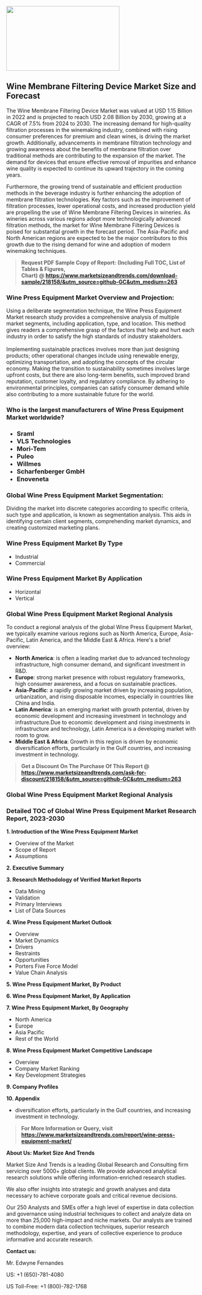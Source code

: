 <p><img class="alignnone size-medium wp-image-20088" src="https://ffe5etoiles.com/wp-content/uploads/2024/12/MST1-300x171.png" alt="" width="300" height="171" /></p><h2>Wine Membrane Filtering Device Market Size and Forecast</h2><p>The Wine Membrane Filtering Device Market was valued at USD 1.15 Billion in 2022 and is projected to reach USD 2.08 Billion by 2030, growing at a CAGR of 7.5% from 2024 to 2030. The increasing demand for high-quality filtration processes in the winemaking industry, combined with rising consumer preferences for premium and clean wines, is driving the market growth. Additionally, advancements in membrane filtration technology and growing awareness about the benefits of membrane filtration over traditional methods are contributing to the expansion of the market. The demand for devices that ensure effective removal of impurities and enhance wine quality is expected to continue its upward trajectory in the coming years.</p><p>Furthermore, the growing trend of sustainable and efficient production methods in the beverage industry is further enhancing the adoption of membrane filtration technologies. Key factors such as the improvement of filtration processes, lower operational costs, and increased production yield are propelling the use of Wine Membrane Filtering Devices in wineries. As wineries across various regions adopt more technologically advanced filtration methods, the market for Wine Membrane Filtering Devices is poised for substantial growth in the forecast period. The Asia-Pacific and North American regions are expected to be the major contributors to this growth due to the rising demand for wine and adoption of modern winemaking techniques.</p></p><blockquote id="" class=""><strong>Request PDF Sample Copy of Report: (Including Full TOC, List of Tables &amp; Figures, Chart)&nbsp;@&nbsp;<strong><a href="https://www.marketsizeandtrends.com/download-sample/218158/&utm_source=github-GC&utm_medium=263" target="_blank">https://www.marketsizeandtrends.com/download-sample/218158/&utm_source=github-GC&utm_medium=263</a></strong></strong></blockquote><h3 id="" class="">Wine Press Equipment Market&nbsp;Overview and Projection:</h3><p id="" class="">Using a deliberate segmentation technique, the Wine Press Equipment Market research study provides a comprehensive analysis of multiple market segments, including application, type, and location. This method gives readers a comprehensive grasp of the factors that help and hurt each industry in order to satisfy the high standards of industry stakeholders. <br /> <br />Implementing sustainable practices involves more than just designing products; other operational changes include using renewable energy, optimizing transportation, and adopting the concepts of the circular economy. Making the transition to sustainability sometimes involves large upfront costs, but there are also long-term benefits, such improved brand reputation, customer loyalty, and regulatory compliance. By adhering to environmental principles, companies can satisfy consumer demand while also contributing to a more sustainable future for the world.</p><h3 id="" class="">Who is the largest manufacturers of&nbsp;Wine Press Equipment Market worldwide?</h3><h3 class=""><p><ul><li>Sraml </li><li> VLS Technologies </li><li> Mori-Tem </li><li> Puleo </li><li> Willmes </li><li> Scharfenberger GmbH </li><li> Enoveneta</li></ul></p></h3><h3 id="" class="">Global&nbsp;Wine Press Equipment Market Segmentation:</h3><p id="" class="">Dividing the market into discrete categories according to specific criteria, such type and application, is known as segmentation analysis. This aids in identifying certain client segments, comprehending market dynamics, and creating customized marketing plans.</p><h3 id="" class="">Wine Press Equipment Market&nbsp;By Type</h3><p><p><ul><li>Industrial</li><li> Commercial</p></li></ul></p></p><h3 id="" class="">Wine Press Equipment Market&nbsp;By Application</h3><p class=""><p><ul><li>Horizontal</li><li> Vertical</li></ul></p></p><h3 id="" class="">Global Wine Press Equipment Market Regional Analysis</h3><p id="" class="">To conduct a regional analysis of the global Wine Press Equipment Market, we typically examine various regions such as North America, Europe, Asia-Pacific, Latin America, and the Middle East &amp; Africa. Here's a brief overview:</p><ul><li><strong>North America</strong>: is often a leading market due to advanced technology infrastructure, high consumer demand, and significant investment in R&amp;D.</li><li><strong>Europe</strong>: strong market presence with robust regulatory frameworks, high consumer awareness, and a focus on sustainable practices.</li><li><strong>Asia-Pacific</strong>: a rapidly growing market driven by increasing population, urbanization, and rising disposable incomes, especially in countries like China and India.</li><li><strong>Latin America</strong>: is an emerging market with growth potential, driven by economic development and increasing investment in technology and infrastructure.Due to economic development and rising investments in infrastructure and technology, Latin America is a developing market with room to grow.</li><li><strong>Middle East &amp; Africa</strong>: Growth in this region is driven by economic diversification efforts, particularly in the Gulf countries, and increasing investment in technology.</li></ul><blockquote id="" class=""><strong>Get a Discount On The Purchase Of This Report @ <strong><a href="https://www.marketsizeandtrends.com/ask-for-discount/218158/&utm_source=github-GC&utm_medium=263" target="_blank">https://www.marketsizeandtrends.com/ask-for-discount/218158/&utm_source=github-GC&utm_medium=263</a></strong></strong></blockquote><h3 id="" class="">Global Wine Press Equipment Market Regional Analysis</h3><h3 id="" class="">Detailed TOC of Global Wine Press Equipment Market Research Report, 2023-2030</h3><p id="" class=""><strong>1. Introduction of the Wine Press Equipment Market</strong></p><ul><li>Overview of the Market</li><li>Scope of Report</li><li>Assumptions</li></ul><p id="" class=""><strong>2. Executive Summary</strong></p><p id="" class=""><strong>3. Research Methodology of Verified Market Reports</strong></p><ul><li>Data Mining</li><li>Validation</li><li>Primary Interviews</li><li>List of Data Sources</li></ul><p id="" class=""><strong>4. Wine Press Equipment Market Outlook</strong></p><ul><li>Overview</li><li>Market Dynamics</li><li>Drivers</li><li>Restraints</li><li>Opportunities</li><li>Porters Five Force Model</li><li>Value Chain Analysis</li></ul><p id="" class=""><strong>5. Wine Press Equipment Market, By Product</strong></p><p id="" class=""><strong>6. Wine Press Equipment Market, By Application</strong></p><p id="" class=""><strong>7. Wine Press Equipment Market, By Geography</strong></p><ul><li>North America</li><li>Europe</li><li>Asia Pacific</li><li>Rest of the World</li></ul><p id="" class=""><strong>8. Wine Press Equipment Market Competitive Landscape</strong></p><ul><li>Overview</li><li>Company Market Ranking</li><li>Key Development Strategies</li></ul><p id="" class=""><strong>9. Company Profiles</strong></p><p id="" class=""><strong>10. Appendix</strong></p><ul><li>diversification efforts, particularly in the Gulf countries, and increasing investment in technology.</li></ul><blockquote id="" class=""><strong>For More Information or Query, visit <strong><strong><a href="https://www.marketsizeandtrends.com/report/wine-press-equipment-market/" target="_blank">https://www.marketsizeandtrends.com/report/wine-press-equipment-market/</a></strong></strong></strong></blockquote><p id="" class=""><strong>About Us: Market Size And Trends</strong></p><p id="" class="">Market Size And Trends is a leading Global Research and Consulting firm servicing over 5000+ global clients. We provide advanced analytical research solutions while offering information-enriched research studies.</p><p id="" class="">We also offer insights into strategic and growth analyses and data necessary to achieve corporate goals and critical revenue decisions.</p><p id="" class="">Our 250 Analysts and SMEs offer a high level of expertise in data collection and governance using industrial techniques to collect and analyze data on more than 25,000 high-impact and niche markets. Our analysts are trained to combine modern data collection techniques, superior research methodology, expertise, and years of collective experience to produce informative and accurate research.</p><p id="" class=""><strong>Contact us:</strong></p><p id="" class="">Mr. Edwyne Fernandes</p><p id="" class="">US: +1 (650)-781-4080</p><p id="" class="">US Toll-Free: +1 (800)-782-1768</p>
